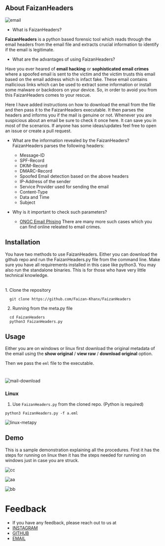 ## About FaizanHeaders

![email](https://github.com/user-attachments/assets/e208df07-3002-4e04-bd43-9560fbfb5409)

- What is FaizanHeaders?

**FaizanHeaders** is a python based forensic tool which reads through the email headers from the email file and extracts crucial information to identify if the email is legitimate. 

-  What are the advantages of using FaizanHeaders?

Have you ever heared of **email hacking** or **sophisticated email crimes** where a spoofed email is sent to the victim and the victim trusts this email based on the email address which is infact fake. These email contains mallicious links which can be used to extract some information or install some malware or backdoors on your device. So, in order to avoid you from this FaizanHeaders comes to your rescue.
  
 Here I have added instructions on how to download the email from the file and then pass it to the FaizanHeaders executable. It then parses the headers and informs you if the mail is genuine or not. Whenever you are suspicious about an email be sure to check it once here. It can save you in most of the scenarios. If anyone has some ideas/updates feel free to open an issue or create a pull request.
 
 - What are the information revealed by the FaizanHeaders?
FaizanHeaders parses the following headers:
   
   * Message-ID 
   * SPF-Record
   * DKIM-Record
   * DMARC-Record
   * Spoofed Email detection based on the above headers
   * IP-Address of the sender
   * Service Provider used for sending the email
   * Content-Type
   * Data and Time 
   * Subject
 
 - Why is it important to check such parameters?
   * [ONGC Email Phising](https://indianexpress.com/article/business/companies/identity-theft-ongc-falls-prey-to-cyber-fraud-loses-rs-197-crore/)
   There are many more such cases which you can find online releated to email crimes.
 
## Installation

You have two methods to use FaizanHeaders. Either you can download the github repo and run the FaizanHeaders.py file from the command line. Make sure you have all requirements installed in this case like python3. You may also run the standalone binaries. This is for those who have very little technical knowledge.

<br>
1. Clone the repository

  ```(bash)
    git clone https://github.com/Faizan-Khanx/FaizanHeaders
  ```

2.  Running from the meta.py file

  ```(bash)
    cd FaizanHeaders
    python3 FaizanHeaders.py
  ```
## Usage

Either you are on windows or linux first download the original metadata of the email using the **show original** / **view raw** / **download original** option. 

Then we pass the `eml` file to the executable.
<br>
#

![mail-download](images/mail-download.gif)

### Linux

1. Use `FaizanHeaders.py` from the cloned repo. (Python is required)

```
python3 FaizanHeaders.py -f a.eml
```

![linux-metapy](https://github.com/user-attachments/assets/90143cda-fd25-4774-9862-0c97f261a86c)

## Demo

This is a sample demonstration explaining all the procedures. First it has the steps for running on linux then it has the steps needed for running on windows just in case you are struck.

![cc](https://github.com/user-attachments/assets/fb57f32c-ca28-43b1-94bb-eeb124659a16)

![aa](https://github.com/user-attachments/assets/06fce8f7-14d7-45e1-a499-5ad220503050)

![bb](https://github.com/user-attachments/assets/51cd1dc8-3585-4322-a0d2-95f196f42de0)

# Feedback
- If you have any feedback, please reach out to us at
-  [INSTAGRAM](https://instagram.com/ethicalfaizan)
-  [GITHUB](https://github.com/faizan-khanx)
-  [EMAIL](mailto:fk776794@gmail.com)
  


